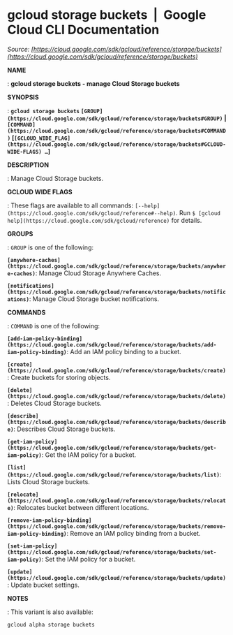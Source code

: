 # gcloud storage buckets  |  Google Cloud CLI Documentation

*Source: [https://cloud.google.com/sdk/gcloud/reference/storage/buckets](https://cloud.google.com/sdk/gcloud/reference/storage/buckets)*

**NAME**

: **gcloud storage buckets - manage Cloud Storage buckets**

**SYNOPSIS**

: **`gcloud storage buckets` `[GROUP](https://cloud.google.com/sdk/gcloud/reference/storage/buckets#GROUP)` | `[COMMAND](https://cloud.google.com/sdk/gcloud/reference/storage/buckets#COMMAND)` [`[GCLOUD_WIDE_FLAG](https://cloud.google.com/sdk/gcloud/reference/storage/buckets#GCLOUD-WIDE-FLAGS) …`]**

**DESCRIPTION**

: Manage Cloud Storage buckets.

**GCLOUD WIDE FLAGS**

: These flags are available to all commands: `[--help](https://cloud.google.com/sdk/gcloud/reference#--help)`.
Run `$ [gcloud help](https://cloud.google.com/sdk/gcloud/reference)` for details.

**GROUPS**

: ``GROUP`` is one of the following:

**`[anywhere-caches](https://cloud.google.com/sdk/gcloud/reference/storage/buckets/anywhere-caches)`**:
Manage Cloud Storage Anywhere Caches.

**`[notifications](https://cloud.google.com/sdk/gcloud/reference/storage/buckets/notifications)`**:
Manage Cloud Storage bucket notifications.

**COMMANDS**

: ``COMMAND`` is one of the following:

**`[add-iam-policy-binding](https://cloud.google.com/sdk/gcloud/reference/storage/buckets/add-iam-policy-binding)`**:
Add an IAM policy binding to a bucket.

**`[create](https://cloud.google.com/sdk/gcloud/reference/storage/buckets/create)`**:
Create buckets for storing objects.

**`[delete](https://cloud.google.com/sdk/gcloud/reference/storage/buckets/delete)`**:
Deletes Cloud Storage buckets.

**`[describe](https://cloud.google.com/sdk/gcloud/reference/storage/buckets/describe)`**:
Describes Cloud Storage buckets.

**`[get-iam-policy](https://cloud.google.com/sdk/gcloud/reference/storage/buckets/get-iam-policy)`**:
Get the IAM policy for a bucket.

**`[list](https://cloud.google.com/sdk/gcloud/reference/storage/buckets/list)`**:
Lists Cloud Storage buckets.

**`[relocate](https://cloud.google.com/sdk/gcloud/reference/storage/buckets/relocate)`**:
Relocates bucket between different locations.

**`[remove-iam-policy-binding](https://cloud.google.com/sdk/gcloud/reference/storage/buckets/remove-iam-policy-binding)`**:
Remove an IAM policy binding from a bucket.

**`[set-iam-policy](https://cloud.google.com/sdk/gcloud/reference/storage/buckets/set-iam-policy)`**:
Set the IAM policy for a bucket.

**`[update](https://cloud.google.com/sdk/gcloud/reference/storage/buckets/update)`**:
Update bucket settings.

**NOTES**

: This variant is also available:

```
gcloud alpha storage buckets
```